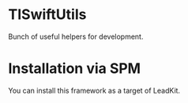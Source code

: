 # TISwiftUtils

Bunch of useful helpers for development.

# Installation via SPM

You can install this framework as a target of LeadKit.
